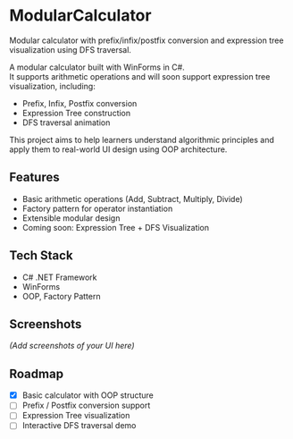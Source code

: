 # ModularCalculator
Modular calculator with prefix/infix/postfix conversion and expression tree visualization using DFS traversal.

A modular calculator built with WinForms in C#.  
It supports arithmetic operations and will soon support expression tree visualization, including:

- Prefix, Infix, Postfix conversion
- Expression Tree construction
- DFS traversal animation

This project aims to help learners understand algorithmic principles and apply them to real-world UI design using OOP architecture.

## Features
- Basic arithmetic operations (Add, Subtract, Multiply, Divide)
- Factory pattern for operator instantiation
- Extensible modular design
- Coming soon: Expression Tree + DFS Visualization

## Tech Stack
- C# .NET Framework
- WinForms
- OOP, Factory Pattern

## Screenshots
_(Add screenshots of your UI here)_

## Roadmap
- [x] Basic calculator with OOP structure
- [ ] Prefix / Postfix conversion support
- [ ] Expression Tree visualization
- [ ] Interactive DFS traversal demo
